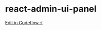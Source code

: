 # react-admin-ui-panel

[Edit in Codeflow ⚡️](https://stackblitz.com/~/github.com/vineshSarathyOfficial/react-admin-ui-panel)